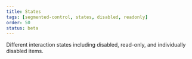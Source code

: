 ```yaml
---
title: States
tags: [segmented-control, states, disabled, readonly]
order: 50
status: beta
---
```


Different interaction states including disabled, read-only, and individually disabled items.
